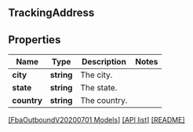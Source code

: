 ## TrackingAddress

## Properties

Name | Type | Description | Notes
------------ | ------------- | ------------- | -------------
**city** | **string** | The city. |
**state** | **string** | The state. |
**country** | **string** | The country. |

[[FbaOutboundV20200701 Models]](../) [[API list]](../../Api) [[README]](../../../README.md)
